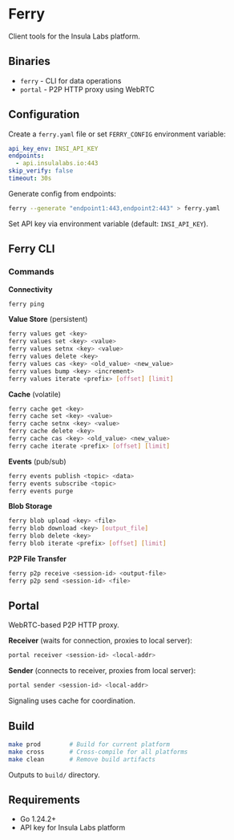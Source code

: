 # Ferry

Client tools for the Insula Labs platform.

## Binaries

- `ferry` - CLI for data operations
- `portal` - P2P HTTP proxy using WebRTC

## Configuration

Create a `ferry.yaml` file or set `FERRY_CONFIG` environment variable:

```yaml
api_key_env: INSI_API_KEY
endpoints:
  - api.insulalabs.io:443
skip_verify: false
timeout: 30s
```

Generate config from endpoints:

```bash
ferry --generate "endpoint1:443,endpoint2:443" > ferry.yaml
```

Set API key via environment variable (default: `INSI_API_KEY`).

## Ferry CLI

### Commands

**Connectivity**
```bash
ferry ping
```

**Value Store** (persistent)
```bash
ferry values get <key>
ferry values set <key> <value>
ferry values setnx <key> <value>
ferry values delete <key>
ferry values cas <key> <old_value> <new_value>
ferry values bump <key> <increment>
ferry values iterate <prefix> [offset] [limit]
```

**Cache** (volatile)
```bash
ferry cache get <key>
ferry cache set <key> <value>
ferry cache setnx <key> <value>
ferry cache delete <key>
ferry cache cas <key> <old_value> <new_value>
ferry cache iterate <prefix> [offset] [limit]
```

**Events** (pub/sub)
```bash
ferry events publish <topic> <data>
ferry events subscribe <topic>
ferry events purge
```

**Blob Storage**
```bash
ferry blob upload <key> <file>
ferry blob download <key> [output_file]
ferry blob delete <key>
ferry blob iterate <prefix> [offset] [limit]
```

**P2P File Transfer**
```bash
ferry p2p receive <session-id> <output-file>
ferry p2p send <session-id> <file>
```

## Portal

WebRTC-based P2P HTTP proxy.

**Receiver** (waits for connection, proxies to local server):
```bash
portal receiver <session-id> <local-addr>
```

**Sender** (connects to receiver, proxies from local server):
```bash
portal sender <session-id> <local-addr>
```

Signaling uses cache for coordination.

## Build

```bash
make prod        # Build for current platform
make cross       # Cross-compile for all platforms
make clean       # Remove build artifacts
```

Outputs to `build/` directory.

## Requirements

- Go 1.24.2+
- API key for Insula Labs platform

